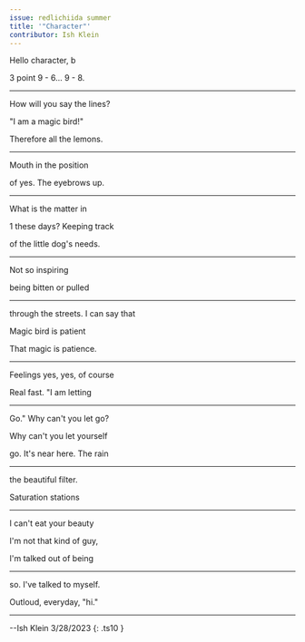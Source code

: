 ```yaml
---
issue: redlichiida summer
title: '"Character"'
contributor: Ish Klein
---
```


Hello character, b

3 point 9 - 6... 9 - 8.

---

How will you say the lines?

"I am a magic bird!"

Therefore all the lemons.

---

Mouth in the position

of yes. The eyebrows up.

---

What is the matter in

1 these days? Keeping track

of the little dog's needs.

---

Not so inspiring

being bitten or pulled

---

through the streets. I can say that

Magic bird is patient

That magic is patience.

---

Feelings yes, yes, of course

Real fast. "I am letting

---

Go." Why can't you let go?

Why can't you let yourself

go. It's near here. The rain

---

the beautiful filter.

Saturation stations

---

I can't eat your beauty

I'm not that kind of guy,

I'm talked out of being

---

so. I've talked to myself.

Outloud, everyday, "hi."

---

--Ish Klein 3/28/2023
{: .ts10 }
